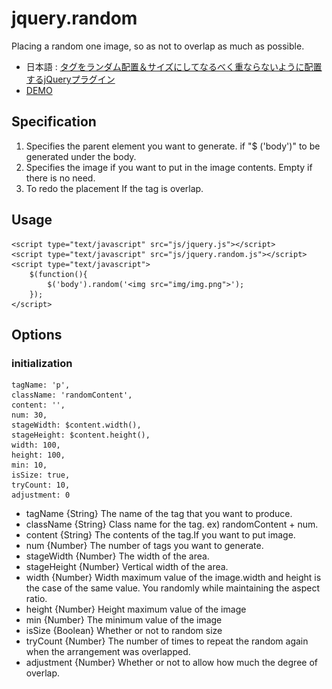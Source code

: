 jquery.random
=============

Placing a random one image, so as not to overlap as much as possible.

* 日本語 : [タグをランダム配置＆サイズにしてなるべく重ならないように配置するjQueryプラグイン](http://develo.org/jquery.random)
* [DEMO](http://github.develo.org/jquery.random/)

Specification
---
1. Specifies the parent element you want to generate.
if "$ ('body')" to be generated under the body.
2. Specifies the image if you want to put in the image contents.
Empty if there is no need.
3. To redo the placement If the tag is overlap.


Usage
---
	<script type="text/javascript" src="js/jquery.js"></script>
	<script type="text/javascript" src="js/jquery.random.js"></script>
	<script type="text/javascript">
		$(function(){
			$('body').random('<img src="img/img.png">');
		});
	</script>



Options
------

### initialization ###
	tagName: 'p',
	className: 'randomContent',
	content: '',
	num: 30,
	stageWidth: $content.width(),
	stageHeight: $content.height(),
	width: 100,
	height: 100,
	min: 10,
	isSize: true,
	tryCount: 10,
	adjustment: 0

* tagName {String} The name of the tag that you want to produce.
* className {String} Class name for the tag. ex) randomContent + num.
* content {String} The contents of the tag.If you want to put image.
* num {Number} The number of tags you want to generate.
* stageWidth {Number} The width of the area.
* stageHeight {Number} Vertical width of the area.
* width {Number} Width maximum value of the image.width and height is the case of the same value. You randomly while maintaining the aspect ratio.
* height {Number}	Height maximum value of the image
* min {Number} The minimum value of the image
* isSize {Boolean} Whether or not to random size
* tryCount {Number} The number of times to repeat the random again when the arrangement was overlapped.
* adjustment {Number} Whether or not to allow how much the degree of overlap.